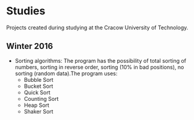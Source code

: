 # Studies
Projects created during studying at the Cracow University of Technology.

## Winter 2016

* Sorting algorithms:
The program has the possibility of total sorting of numbers, sorting in reverse order, 
sorting (10% in bad positions), no sorting (random data).The program uses:
   * Bubble Sort
   * Bucket Sort
   * Quick Sort
   * Counting Sort
   * Heap Sort
   * Shaker Sort
